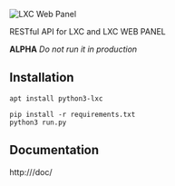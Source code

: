 ![LXC Web Panel](https://raw.githubusercontent.com/lxc-webpanel/lxc-webpanel.github.com/master/img/logo-2016-readme.png)

RESTful API for LXC and LXC WEB PANEL

**ALPHA**
*Do not run it in production*

## Installation
```
apt install python3-lxc
```

```
pip install -r requirements.txt
python3 run.py
```

## Documentation
http://<lxc-webpanel server>/doc/
